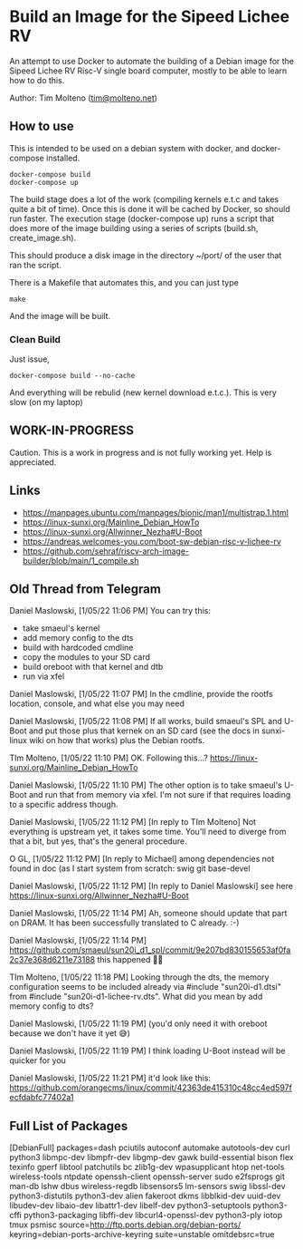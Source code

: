 # Build an Image for the Sipeed Lichee RV

An attempt to use Docker to automate the building of a Debian image for the Sipeed Lichee RV Risc-V single board computer, mostly to be able to learn how to do this.

Author: Tim Molteno (tim@molteno.net)

## How to use

This is intended to be used on a debian system with docker, and docker-compose installed.

    docker-compose build
    docker-compose up

The build stage does a lot of the work (compiling kernels e.t.c and takes quite a bit of time). Once this is done it will be cached by Docker, so should run faster. The execution stage (docker-compose up) runs a script that does more of the image building using a series of scripts (build.sh, create_image.sh).

This should produce a disk image in the directory ~/port/ of the user that ran the script.

There is a Makefile that automates this, and you can just type

    make

And the image will be built.

### Clean Build

Just issue,

    docker-compose build --no-cache

And everything will be rebulid (new kernel download e.t.c.). This is very slow (on my laptop)

## WORK-IN-PROGRESS

Caution. This is a work in progress and is not fully working yet. Help is appreciated.

## Links

* https://manpages.ubuntu.com/manpages/bionic/man1/multistrap.1.html
* https://linux-sunxi.org/Mainline_Debian_HowTo
* https://linux-sunxi.org/Allwinner_Nezha#U-Boot
* https://andreas.welcomes-you.com/boot-sw-debian-risc-v-lichee-rv
* https://github.com/sehraf/riscv-arch-image-builder/blob/main/1_compile.sh

## Old Thread from Telegram

Daniel Maslowski, [1/05/22 11:06 PM]
You can try this:
- take smaeul's kernel
- add memory config to the dts
- build with hardcoded cmdline
- copy the modules to your SD card
- build oreboot with that kernel and dtb
- run via xfel

Daniel Maslowski, [1/05/22 11:07 PM]
In the cmdline, provide the rootfs location, console, and what else you may need

Daniel Maslowski, [1/05/22 11:08 PM]
If all works, build smaeul's SPL and U-Boot and put those plus that kernek on an SD card (see the docs in sunxi-linux wiki on how that works) plus the Debian rootfs.

TIm Molteno, [1/05/22 11:10 PM]
OK. Following this...? https://linux-sunxi.org/Mainline_Debian_HowTo

Daniel Maslowski, [1/05/22 11:10 PM]
The other option is to take smaeul's U-Boot and run that from memory via xfel. I'm not sure if that requires loading to a specific address though.

Daniel Maslowski, [1/05/22 11:12 PM]
[In reply to TIm Molteno]
Not everything is upstream yet, it takes some time. You'll need to diverge from that a bit, but yes, that's the general procedure.

O GL, [1/05/22 11:12 PM]
[In reply to Michael]
among dependencies not found in doc (as I start system from scratch:  swig git base-devel

Daniel Maslowski, [1/05/22 11:12 PM]
[In reply to Daniel Maslowski]
see here https://linux-sunxi.org/Allwinner_Nezha#U-Boot

Daniel Maslowski, [1/05/22 11:14 PM]
Ah, someone should update that part on DRAM. It has been successfully translated to C already. :-)

Daniel Maslowski, [1/05/22 11:14 PM]
https://github.com/smaeul/sun20i_d1_spl/commit/9e207bd830155653af0fa2c37e368d6211e73188
this happened 🥳🥳

TIm Molteno, [1/05/22 11:18 PM]
Looking through the dts, the memory configuration seems to be included already via #include "sun20i-d1.dtsi" from #include "sun20i-d1-lichee-rv.dts".  What did you mean by add memory config to dts?

Daniel Maslowski, [1/05/22 11:19 PM]
(you'd only need it with oreboot because we don't have it yet 😅)

Daniel Maslowski, [1/05/22 11:19 PM]
I think loading U-Boot instead will be quicker for you

Daniel Maslowski, [1/05/22 11:21 PM]
it'd look like this:
https://github.com/orangecms/linux/commit/42363de415310c48cc4ed597fecfdabfc77402a1



## Full List of Packages


[DebianFull]
packages=dash pciutils autoconf automake autotools-dev curl python3 libmpc-dev libmpfr-dev libgmp-dev gawk build-essential bison flex texinfo gperf libtool patchutils bc zlib1g-dev wpasupplicant htop net-tools wireless-tools ntpdate openssh-client openssh-server sudo e2fsprogs git man-db lshw dbus wireless-regdb libsensors5 lm-sensors swig libssl-dev python3-distutils python3-dev alien fakeroot dkms libblkid-dev uuid-dev libudev-dev libaio-dev libattr1-dev libelf-dev python3-setuptools python3-cffi python3-packaging libffi-dev libcurl4-openssl-dev python3-ply iotop tmux psmisc
source=http://ftp.ports.debian.org/debian-ports/
keyring=debian-ports-archive-keyring
suite=unstable
omitdebsrc=true

